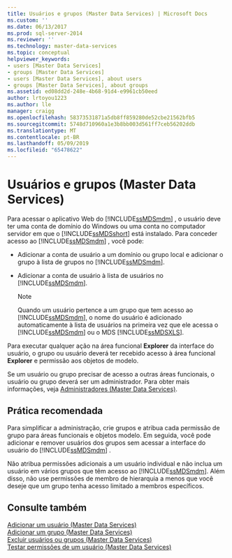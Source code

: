 ```yaml
---
title: Usuários e grupos (Master Data Services) | Microsoft Docs
ms.custom: ''
ms.date: 06/13/2017
ms.prod: sql-server-2014
ms.reviewer: ''
ms.technology: master-data-services
ms.topic: conceptual
helpviewer_keywords:
- users [Master Data Services]
- groups [Master Data Services]
- users [Master Data Services], about users
- groups [Master Data Services], about groups
ms.assetid: ed08dd2d-248e-4b68-91d4-e9961cb50eed
author: lrtoyou1223
ms.author: lle
manager: craigg
ms.openlocfilehash: 58373531871a5db8ff859280de52cbe21562bfb5
ms.sourcegitcommit: 5748d710960a1e3b8bb003d561ff7ceb56202ddb
ms.translationtype: MT
ms.contentlocale: pt-BR
ms.lasthandoff: 05/09/2019
ms.locfileid: "65478622"
---
```

# <a name="users-and-groups-master-data-services"></a>Usuários e grupos (Master Data Services)
  Para acessar o aplicativo Web do [!INCLUDE[ssMDSmdm](../includes/ssmdsmdm-md.md)] , o usuário deve ter uma conta de domínio do Windows ou uma conta no computador servidor em que o [!INCLUDE[ssMDSshort](../includes/ssmdsshort-md.md)] está instalado. Para conceder acesso ao [!INCLUDE[ssMDSmdm](../includes/ssmdsmdm-md.md)] , você pode:  
  
-   Adicionar a conta de usuário a um domínio ou grupo local e adicionar o grupo à lista de grupos no [!INCLUDE[ssMDSmdm](../includes/ssmdsmdm-md.md)].  
  
-   Adicionar a conta de usuário à lista de usuários no [!INCLUDE[ssMDSmdm](../includes/ssmdsmdm-md.md)].  
  
    > [!NOTE]  
    >  Quando um usuário pertence a um grupo que tem acesso ao [!INCLUDE[ssMDSmdm](../includes/ssmdsmdm-md.md)], o nome do usuário é adicionado automaticamente à lista de usuários na primeira vez que ele acessa o [!INCLUDE[ssMDSmdm](../includes/ssmdsmdm-md.md)] ou o MDS [!INCLUDE[ssMDSXLS](../includes/ssmdsxls-md.md)].  
  
 Para executar qualquer ação na área funcional **Explorer** da interface do usuário, o grupo ou usuário deverá ter recebido acesso à área funcional **Explorer** e permissão aos objetos de modelo.  
  
 Se um usuário ou grupo precisar de acesso a outras áreas funcionais, o usuário ou grupo deverá ser um administrador. Para obter mais informações, veja [Administradores &#40;Master Data Services&#41;](administrators-master-data-services.md).  
  
## <a name="best-practice"></a>Prática recomendada  
 Para simplificar a administração, crie grupos e atribua cada permissão de grupo para áreas funcionais e objetos modelo. Em seguida, você pode adicionar e remover usuários dos grupos sem acessar a interface do usuário do [!INCLUDE[ssMDSmdm](../includes/ssmdsmdm-md.md)] .  
  
 Não atribua permissões adicionais a um usuário individual e não inclua um usuário em vários grupos que têm acesso ao [!INCLUDE[ssMDSmdm](../includes/ssmdsmdm-md.md)]. Além disso, não use permissões de membro de hierarquia a menos que você deseje que um grupo tenha acesso limitado a membros específicos.  
  
## <a name="see-also"></a>Consulte também  
 [Adicionar um usuário &#40;Master Data Services&#41;](../../2014/master-data-services/add-a-user-master-data-services.md)   
 [Adicionar um grupo &#40;Master Data Services&#41;](../../2014/master-data-services/add-a-group-master-data-services.md)   
 [Excluir usuários ou grupos &#40;Master Data Services&#41;](../../2014/master-data-services/delete-users-or-groups-master-data-services.md)   
 [Testar permissões de um usuário &#40;Master Data Services&#41;](../../2014/master-data-services/test-a-user-s-permissions-master-data-services.md)  
  
  
